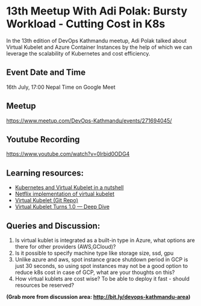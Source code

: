 # 13th Meetup With Adi Polak: Bursty Workload - Cutting Cost in K8s

In the 13th edition of DevOps Kathmandu meetup, Adi Polak talked about Virtual Kubelet and Azure Container Instances by the help of which we can leverage the scalability of Kubernetes and cost efficiency.

## Event Date and Time
16th July, 17:00 Nepal Time on Google Meet

## Meetup
https://www.meetup.com/DevOps-Kathmandu/events/271694045/

## Youtube Recording
https://www.youtube.com/watch?v=0lrbid0ODG4

## Learning resources:
* [Kubernetes and Virtual Kubelet in a nutshell](https://dev.to/adipolak/kubernetes-and-virtual-kubelet-in-a-nutshell-gn4)
* [Netflix implementation of virtual kubelet](https://www.youtube.com/watch?v=eFnDwwckrKU)
* [Virtual Kubelet (Git Repo)](https://github.com/virtual-kubelet/virtual-kubelet)
* [Virtual Kubelet Turns 1.0 — Deep Dive](https://medium.com/microsoftazure/virtual-kubelet-turns-1-0-deep-dive-b64056061b18)

## Queries and Discussion:
1. Is virtual kublet is  integrated as a built-in type in Azure, what options are there for other providers (AWS,GCloud)? 
2. Is it possible to specify machine type like storage size, ssd, gpu
2. Unlike azure and aws, spot instance grace shutdown period in GCP is just 30 seconds, so using spot instances may not be a good option to reduce k8s cost in case of GCP, what are your thoughts on this?
3. How virtual kublets are cost wise? To be able to deploy it fast - should resources be reserved?

**(Grab more from discussion area: http://bit.ly/devops-kathmandu-area)**

